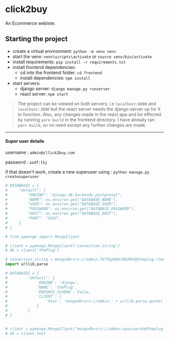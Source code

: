 # click2buy
An Ecommerce webiste.

## Starting the project
* create a virtual environment: `python -m venv venv`
* start the venv: `venv\scripts\activate` or `source venv/bin/activate`
* install requirements: `pip install -r requirements.txt`
* install frontend dependencies: 
    * cd into the frontend folder: `cd frontend`
    * install dependencies: `npm install`
* start servers:
    * django server: `django manage.py runserver`
    * react server: `npm start`
    
> The project can be viewed on both servers; i.e `localhost:8000` and `localhost:3000`
> but the react server needs the django server up for it to function. Also, any changes
>made in the react app and be effected by running `yarn build` in the frontend directory.
>I have already ran `yarn build`, so no need except any further changes are made.
--------
#### Super user details
username : `admin@cllick2buy.com`

password : `asdf:lkj`

if that doesn't work, create a new superuser using : `python manage.py createsuperuser`

```py
# DATABASES = {
#     "default": {
#         "ENGINE": "django.db.backends.postgresql",
#         "NAME": os.environ.get("DATABASE_NAME"),
#         "USER": os.environ.get("DATABASE_USER"),
#         "PASSWORD": os.environ.get("DATABASE_PASSWORD"),
#         "HOST": os.environ.get("DATABASE_HOST"),
#         "PORT": "5432",
#     }
# }

# from pymongo import MongoClient

# client = pymongo.MongoClient('connection_string')
# db = client['thePlug']

# connection_string = mongodb+srv://admin:7kT5EpK@krNdJNtG@theplug.rtmno.mongodb.net/myFirstDatabase?retryWrites=true&w=majority
import urllib.parse

# DATABASES = {
#         'default': {
#             'ENGINE': 'djongo',
#             'NAME': 'thePlug',
#             'ENFORCE_SCHEMA': False,
#             'CLIENT': {
#                 'host': 'mongodb+srv://admin:' + urllib.parse.quote('7kT5EpK@krNdJNt') + 'G@theplug.rtmno.mongodb.net/myFirstDatabase?retryWrites=true&w=majority'
#             }  
#         }
# }


# client = pymongo.MongoClient("mongodb+srv://admin:<password>@theplug.rtmno.mongodb.net/myFirstDatabase?retryWrites=true&w=majority")
# db = client.test

```